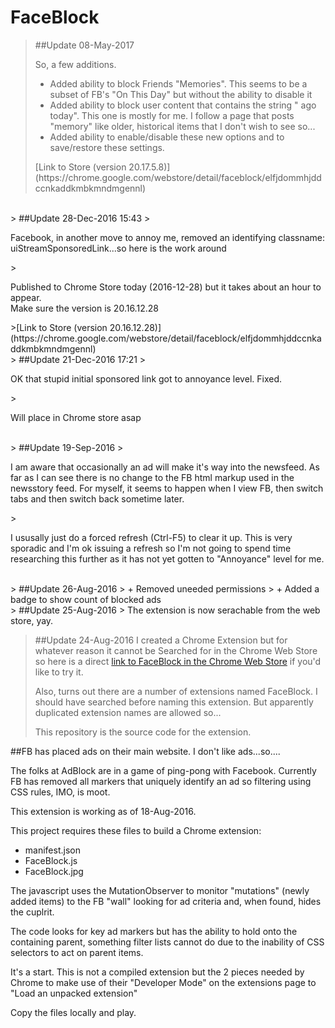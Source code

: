 # FaceBlock
> ##Update 08-May-2017
> <p>So, a few additions.</p>
> <ul>
> <li>Added ability to block Friends "Memories".  This seems to be a subset of FB's "On This Day" but without the ability to disable it</li>
> <li>Added ability to block user content that contains the string " ago today".  This one is mostly for me.  I follow a page that posts "memory" like older, historical items that I don't wish to see so...</li>
> <li>Added ability to enable/disable these new options and to save/restore these settings.</li>
> </ul>
>[Link to Store (version 20.17.5.8)](https://chrome.google.com/webstore/detail/faceblock/elfjdommhjddccnkaddkmbkmndmgennl)

<br />
> ##Update 28-Dec-2016 15:43
> <p>Facebook, in another move to annoy me, removed an identifying classname: uiStreamSponsoredLink...so here is the work around</p>
> <p>Published to Chrome Store today (2016-12-28) but it takes about an hour to appear. <br>Make sure the version is 20.16.12.28 </p>
>[Link to Store (version 20.16.12.28)](https://chrome.google.com/webstore/detail/faceblock/elfjdommhjddccnkaddkmbkmndmgennl)

<br />
> ##Update 21-Dec-2016 17:21
> <p>OK that stupid initial sponsored link got to annoyance level. Fixed.</p>
> <p>Will place in Chrome store asap</p>

<br />
> ##Update 19-Sep-2016
> <p>I am aware that occasionally an ad will make it's way into the newsfeed.  As far as I can see there is no change to the FB html markup used in the newsstory feed.  For myself, it seems to happen when I view FB, then switch tabs and then switch back sometime later. </p>
> <p>I ususally just do a forced refresh (Ctrl-F5) to clear it up.  This is very sporadic and I'm ok issuing a refresh so I'm not going to spend time researching this further as it has not yet gotten to "Annoyance" level for me.</p>

<br />
> ##Update 26-Aug-2016
> + Removed uneeded permissions
> + Added a badge to show count of blocked ads

<br />
> ##Update 25-Aug-2016
> The extension is now serachable from the web store, yay.

<br />

> ##Update 24-Aug-2016
> I created a Chrome Extension but for whatever reason it cannot be Searched for in the Chrome Web Store so here is a direct 
> [link to FaceBlock in the Chrome Web Store](https://chrome.google.com/webstore/detail/faceblock/elfjdommhjddccnkaddkmbkmndmgennl) if you'd like to try it.
>
> Also, turns out there are a number of extensions named FaceBlock.  I should have searched before naming this extension. 
> But apparently duplicated extension names are allowed so...
>
> This repository is the source code for the extension.

##FB has placed ads on their main website.  I don't like ads...so....

The folks at AdBlock are in a game of ping-pong with Facebook.
Currently FB has removed all markers that uniquely identify an ad so filtering using CSS rules, IMO, is moot.

This extension is working as of 18-Aug-2016.

This project requires these files to build a Chrome extension:
  * manifest.json
  * FaceBlock.js
  * FaceBlock.jpg
  
The javascript uses the MutationObserver to monitor "mutations" (newly added items) to the FB "wall" looking for ad criteria and, when found, hides the cuplrit.

The code looks for key ad markers but has the ability to hold onto the containing parent, something filter lists cannot do due to the inability of CSS selectors to act on parent items.

It's a start.
This is not a compiled extension but the 2 pieces needed by Chrome to make use of their "Developer Mode" on the extensions page to "Load an unpacked extension"

Copy the files locally and play.


